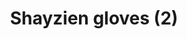 ---
layout: item
title: Shayzien gloves (2)
item-id: 13362
datatable: true
id: 13362
name: "Shayzien gloves (2)"
members: true
lowalch: 12
highalch: 18
examine: "Dress like a tier 2 Shayzien soldier."
monsters:
  - id: 6907
    name: "Soldier (tier 2)"
    members: true
    combat_level: 48
    wiki_url: "https://oldschool.runescape.wiki/w/Soldier_(tier_2)"
    drops:
      - quantity: "1"
        rarity: 1
    image: "https://oldschool.runescape.wiki/images/thumb/9/92/Soldier_%28tier_2%29.png/130px-Soldier_%28tier_2%29.png?61dbc"
---